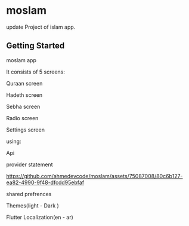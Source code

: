 # moslam

update Project of islam app.

## Getting Started

moslam app

It consists of 5 screens:

Quraan screen

Hadeth screen

Sebha screen

Radio screen

Settings screen

using:

Api

provider statement



https://github.com/ahmedevcode/moslam/assets/75087008/80c6b127-ea82-4990-9f48-dfcdd95ebfaf







shared prefrences

Themes(light - Dark )

Flutter Localization(en - ar)
